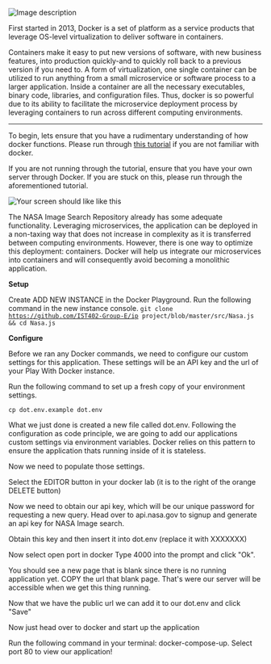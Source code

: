 <p><img src="https://dev-to-uploads.s3.amazonaws.com/uploads/articles/t2kuu6bmcqr4975els0h.png" alt="Image description"></p>
<p>First started in 2013, Docker is a set of platform as a service products that leverage OS-level virtualization to deliver software in containers. </p>
<p>Containers make it easy to put new versions of software, with new business features, into production quickly-and to quickly roll back to a previous version if you need to. A form of virtualization, one single container can be utilized to run anything from a small microservice or software process to a larger application. Inside a container are all the necessary executables, binary code, libraries, and configuration files. Thus, docker is so powerful due to its ability to facilitate the microservice deployment process by leveraging containers to run across different computing environments. </p>
<hr>
<p>To begin, lets ensure that you have a rudimentary understanding of how docker functions. Please run through <a href="https://www.docker.com/play-with-docker">this tutorial</a> if you are not familiar with docker. </p>
<p>If you are not running through the tutorial, ensure that you have your own server through Docker. If you are stuck on this, please run through the aforementioned tutorial. </p>
<p><img src="https://dev-to-uploads.s3.amazonaws.com/uploads/articles/uxuec84i6jwn9ka0ltkq.png" alt="Your screen should like like this"></p>
<p>The NASA Image Search Repository already has some adequate functionality. Leveraging microservices, the application can be deployed in a non-taxing way that does not increase in complexity as it is transferred between computing environments. However, there is one way to optimize this deployment: containers. Docker will help us integrate our microservices into containers and will consequently avoid becoming a monolithic application. </p>
<p><strong>Setup</strong></p>
<p>Create ADD NEW INSTANCE in the Docker Playground. Run the following command in the new instance console.
<code>git clone <a href="https://github.com/IST402-Group-E/ip">https://github.com/IST402-Group-E/ip</a> project/blob/master/src/Nasa.js &amp;&amp; cd Nasa.js</code></p>
<p><strong>Configure</strong></p>
<p>Before we ran any Docker commands, we need to configure our custom settings for this application. These settings will be an API key and the url of your Play With Docker instance.</p>
<p>Run the following command to set up a fresh copy of your environment settings.</p>
<p><code>cp dot.env.example dot.env</code></p>
<p>What we just done is created a new file called dot.env. Following the configuration as code principle, we are going to add our applications custom settings via environment variables. Docker relies on this pattern to ensure the application thats running inside of it is stateless.</p>
<p>Now we need to populate those settings.</p>
<p>Select the EDITOR button in your docker lab (it is to the right of the orange DELETE button)</p>
<p>Now we need to obtain our api key, which will be our unique password for requesting a new query. Head over to api.nasa.gov to signup and generate an api key for NASA Image search. </p>
<p>Obtain this key and then insert it into dot.env (replace it with XXXXXXX)</p>
<p>Now select open port in docker
Type 4000 into the prompt and click &quot;Ok&quot;.</p>
<p>You should see a new page that is blank since there is no running application yet. COPY the url that blank page. That&#39;s were our server will be accessible when we get this thing running.</p>
<p>Now that we have the public url we can add it to our dot.env and click &quot;Save&quot;</p>
<p>Now just head over to docker and start up the application</p>
<p>Run the following command in your terminal: docker-compose-up. Select port 80 to view our application!</p>
